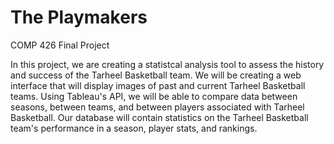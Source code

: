 # The Playmakers
COMP 426 Final Project

In this project, we are creating a statistcal analysis tool to assess the history and success of the Tarheel Basketball team. We will be creating a web interface that will display images of past and current Tarheel Basketball teams. Using Tableau's API, we will be able to compare data between seasons, between teams, and between players associated with Tarheel Basketball. Our database will contain statistics on the Tarheel Basketball team's performance in a season, player stats, and rankings. 
